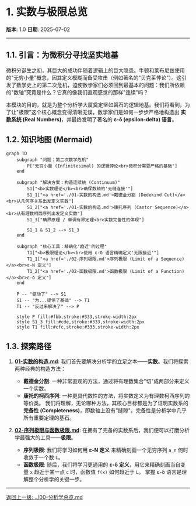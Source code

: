 # 1. 实数与极限总览

**版本**: 1.0
**日期**: 2025-07-02

---

## 1.1. 引言：为微积分寻找坚实地基

微积分诞生之初，其巨大的成功伴随着逻辑上的巨大隐患。牛顿和莱布尼兹使用的"无穷小量"概念，因其定义模糊而备受攻击（例如著名的"贝克莱悖论"）。这引发了数学史上的第二次危机，迫使数学家们必须回到最基本的问题：我们所依赖的"数轴"究竟是什么？它真的像我们直观感觉的那样"连续"吗？

本模块的目的，就是为整个分析学大厦奠定坚如磐石的逻辑地基。我们将看到，为了让"极限"这个核心概念变得清晰无误，数学家们是如何一步步严格地构造出 **实数系统 (Real Numbers)**，并最终发明了著名的 **ε-δ (epsilon-delta) 语言**。

## 1.2. 知识地图 (Mermaid)

```mermaid
graph TD
    subgraph "问题：第二次数学危机"
        P["无穷小量 (Infinitesimal) 的逻辑悖论<br>微积分需要严格的基础"]
    end

    subgraph "解决方案：构造连续统 (Continuum)"
        S1["<b>实数理论</b><br>确保数轴的'无缝连接'"]
        S1_1["<a href='./01-实数的构造.md'>戴德金分割 (Dedekind Cut)</a><br>从几何序关系出发定义实数"]
        S1_2["<a href='./01-实数的构造.md'>康托序列 (Cantor Sequence)</a><br>从有理数柯西序列出发定义实数"]
        S1_3["确界原理 / 单调有界定理<br>实数完备性的体现"]
        
        S1_1 & S1_2 --> S1_3
    end

    subgraph "核心工具：精确化'趋近'的过程"
        T1["<b>极限理论</b><br>使用 ε-δ 语言精确定义'无限接近'"]
        T1_1["<a href='./02-序列极限.md'>序列极限 (Limit of a Sequence)</a><br>ε-N 定义"]
        T1_2["<a href='./02-函数极限.md'>函数极限 (Limit of a Function)</a><br>ε-δ 定义"]
    end
    
    P -- "驱动了" --> S1
    S1 -- "为...提供了基础" --> T1
    T1 -- "反过来解决了" --> P

    style P fill:#fbb,stroke:#333,stroke-width:2px
    style S1_3 fill:#cde,stroke:#333,stroke-width:2px
    style T1 fill:#cfc,stroke:#333,stroke-width:2px
```

## 1.3. 探索路径

1.  **[01-实数的构造.md](./01-实数的构造.md)**: 我们首先要解决分析学的立足之本——**实数**。我们将探索两种经典的构造方法：
    *   **戴德金分割**: 一种非常直观的方法，通过将有理数集合"切"成两部分来定义一个实数。
    *   **康托的柯西序列**: 一种更具代数性的方法，将实数定义为有理数柯西序列的等价类。
    我们将理解，无论哪种方法，其核心目标都是为了证明实数系的 **完备性 (Completeness)**，即数轴上没有"缝隙"。完备性是分析学中几乎所有重要定理的基石。

2.  **[02-序列极限与函数极限.md](./02-序列极限与函数极限.md)**: 在拥有了完备的实数系后，我们便可以打磨分析学最强大的工具——**极限**。
    *   **序列极限**: 我们将学习如何用 **ε-N 定义** 来精确刻画一个无穷序列 `a_n` 何时收敛于一个数 `L`。
    *   **函数极限**: 随后，我们将学习更通用的 **ε-δ 定义**，用它来精确刻画当自变量 `x` 趋近于某一点 `c` 时，函数值 `f(x)` 如何趋近于 `L`。
    掌握 ε-δ 语言是理解整个分析学的关键一步。

---
[返回上一级: ../00-分析学总览.md](./00-分析学总览.md) 